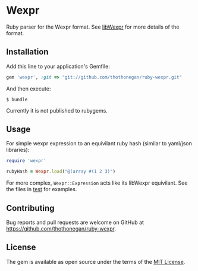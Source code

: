 # Wexpr

Ruby parser for the Wexpr format. See [libWexpr](https://github.com/thothonegan/libWexpr) for more details of the format.

## Installation

Add this line to your application's Gemfile:

```ruby
gem 'wexpr', :git => "git://github.com/thothonegan/ruby-wexpr.git"
```

And then execute:

    $ bundle

Currently it is not published to rubygems.

## Usage

For simple wexpr expression to an equivilant ruby hash (similar to yaml/json libraries):
```ruby
require 'wexpr'

rubyHash = Wexpr.load("@(array #(1 2 3)")

```

For more complex, `Wexpr::Expression` acts like its libWexpr equivilant. See the files in [test](./test/) for examples.


## Contributing

Bug reports and pull requests are welcome on GitHub at https://github.com/thothonegan/ruby-wexpr.

## License

The gem is available as open source under the terms of the [MIT License](https://opensource.org/licenses/MIT).
